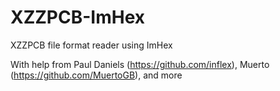 # XZZPCB-ImHex
XZZPCB file format reader using ImHex

With help from Paul Daniels (https://github.com/inflex), Muerto (https://github.com/MuertoGB), and more

